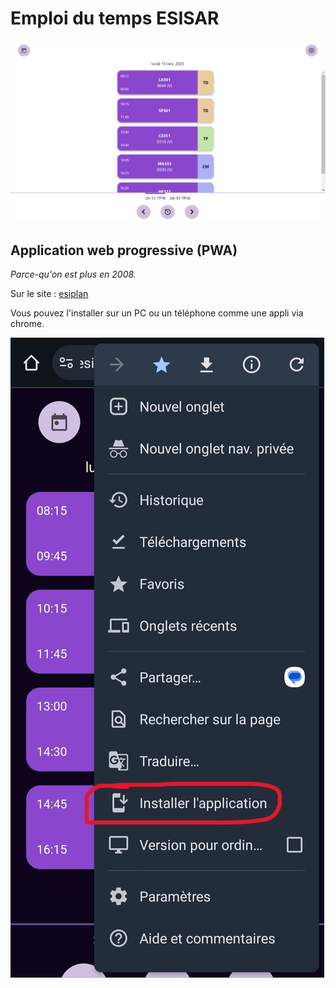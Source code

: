 # Emploi du temps ESISAR

![esiplan](esiplan.png)

## Application web progressive (PWA)

_Parce-qu'on est plus en 2008._

Sur le site : [esiplan](https://esiplan.vercel.app/)

Vous pouvez l'installer sur un PC ou un téléphone comme une appli via chrome.

![esiplan android chrome](esiplan_chrome_android.jpg)
